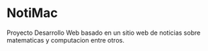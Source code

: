 # NotiMac
 Proyecto Desarrollo Web basado en un sitio web de noticias sobre matematicas y computacion entre otros.
